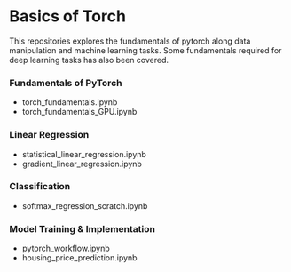 # Basics of Torch

This repositories explores the fundamentals of pytorch along data manipulation and machine learning tasks. Some fundamentals required for deep learning tasks has also been covered.

### Fundamentals of PyTorch

- torch_fundamentals.ipynb
- torch_fundamentals_GPU.ipynb

### Linear Regression

- statistical_linear_regression.ipynb
- gradient_linear_regression.ipynb

### Classification

- softmax_regression_scratch.ipynb

### Model Training & Implementation

- pytorch_workflow.ipynb
- housing_price_prediction.ipynb
